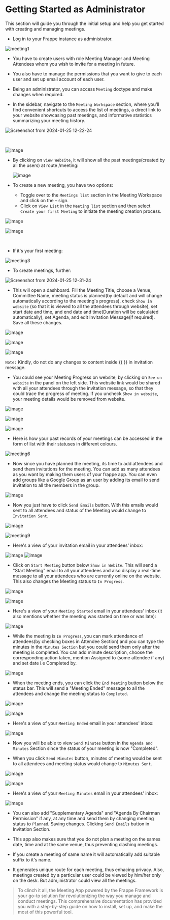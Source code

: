 # Getting Started as Administrator

This section will guide you through the initial setup and help you get started with creating and managing meetings.

- Log in to your Frappe instance as administrator.
 
![meeting1](https://github.com/Diya050/meeting/assets/124448340/eaff4230-6b6f-42fc-b873-bb6aad6ff02e)


  
- You have to create users with role Meeting Manager and Meeting Attendees whom you wish to invite for a meeting in future.
  
- You also have to manage the permissions that you want to give to each user and set up email account of each user.

- Being an administrator, you can access `Meeting` doctype and make changes when required.

- In the sidebar, navigate to the `Meeting Workspace` section, where you'll find convenient shortcuts to access the list of meetings, a direct link to your website showcasing past meetings, and informative statistics summarizing your meeting history.

![Screenshot from 2024-01-25 12-22-24](https://github.com/Diya050/meeting/assets/124448340/b43a6f8e-d084-4b60-a934-b2093552318c)

<br>

![image](https://github.com/Diya050/meeting/assets/124448340/531ae645-88d1-4d14-ac39-69509b4150df)

- By clicking on `View Website`, it will show all the past meetings(created by all the users) at route /meeting:

  ![image](https://github.com/Diya050/meeting/assets/124448340/df787df4-19bb-42e5-ad22-5273cdbee94c)


- To create a new meeting, you have two options:
   - Toggle over to the `Meetings list` section in the Meeting Workspace and click on the `+` sign.
   - Click on `View List` in the `Meeting list` section and then select `Create your first Meeting` to initiate the meeting creation process.

![image](https://github.com/Diya050/meeting/assets/124448340/3bca04ad-cb24-48a1-a3f3-e52bcda13c3d)

![image](https://github.com/Diya050/meeting/assets/124448340/444d4ac1-ca9c-4e10-a554-1d2edfc4a6ab)

<br>

- If it's your first meeting:
  
![meeting3](https://github.com/Diya050/meeting/assets/124448340/a5585bee-012f-4217-8077-bc30f484d9a6)

- To create meetings, further:
  
![Screenshot from 2024-01-25 12-31-24](https://github.com/Diya050/meeting/assets/124448340/cfa135bf-3b69-46a3-9518-55ad13d91bc6)


- This will open a dashboard. Fill the Meeting Title, choose a Venue, Committee Name, meeting status is planned(by default and will change automatically according to the meeting's progress), check `Show in website` (so that it is viewed to all the attendees through website), set start date and time, and end date and time(Duration will be calculated automatically), set Agenda, and edit Invitation Message(if required). Save all these changes.
  
![image](https://github.com/Diya050/meeting/assets/124448340/ef0be91c-8af6-4d3c-9385-c103d662413d)

![image](https://github.com/Diya050/meeting/assets/124448340/3ab1177e-7817-43e1-af97-104e80baa905)

![image](https://github.com/Diya050/meeting/assets/124448340/df727063-912e-4ed2-baaf-51541d733bf4)


`Note:` Kindly, do not do any changes to content inside {{ }} in invitation message.

- You could see your Meeting Progress on website, by clicking on `See on website` in the panel on the left side. This website link would be shared with all your attendees through the invitation message, so that they could trace the progress of meeting. If you uncheck `Show in website`, your meeting details would be removed from website.
  
![image](https://github.com/Diya050/meeting/assets/124448340/c8ac8e89-1f6e-49d7-96c3-f4951fce1d52)

![image](https://github.com/Diya050/meeting/assets/124448340/461f3b2a-0e8c-411e-a36e-0962334ed358)

![image](https://github.com/Diya050/meeting/assets/124448340/85826107-c90e-4b57-8c07-2aaf0b488bd3)

- Here is how your past records of your meetings can be accessed in the form of list with their statuses in different colours.

![meeting6](https://github.com/Diya050/meeting/assets/124448340/dc9766a2-ea11-4ed1-9ebc-349be02cf9b8)



- Now since you have planned the meeting, its time to add attendees and send them invitations for the meeting. You can add as many attendees as you want by making them users of your frappe app. You can even add groups like a Google Group as an user by adding its email to send invitation to all the members in the group.

![image](https://github.com/Diya050/meeting/assets/124448340/c9c2d3f1-670f-4e7c-a77a-0d5208dd28fa)


- Now you just have to click `Send Emails` button. With this emails would sent to all attendees and status of the Meeting would change to `Invitation Sent`.
  
![image](https://github.com/Diya050/meeting/assets/124448340/df727063-912e-4ed2-baaf-51541d733bf4)

![meeting9](https://github.com/Diya050/meeting/assets/124448340/ab396c7a-1cbb-4397-b58d-d38d0a1b6456)



- Here's a view of your invitation email in your attendees' inbox:

![image](https://github.com/Diya050/meeting/assets/124448340/91dfea11-0ddf-40c1-83cb-becbb4bcf7fe)
![image](https://github.com/Diya050/meeting/assets/124448340/567f577a-f64e-478a-ad53-12ce26e6d29c)


- Click on `Start Meeting` button below `Show in Webite`. This will send a "Start Meeting" email to all your attendees and also display a real-time message to all your attendees who are currently online on the website. This also changes the Meeting status to `In Progress`.

![image](https://github.com/Diya050/meeting/assets/124448340/8f717890-92ae-4b03-9e43-7cb3cd0661d7)

![image](https://github.com/Diya050/meeting/assets/124448340/bfccf2d2-5968-4f3b-bb62-9da8f9d0acf4)


- Here's a view of your `Meeting Started` email in your attendees' inbox (it also mentions whether the meeting was started on time or was late):

![image](https://github.com/Diya050/meeting/assets/124448340/bd575709-c428-48f0-b08b-eb592d75dd13)


- While the meeting is `In Progress`, you can mark attendance of attendees(by checking boxes in Attendee Section) and you can type the minutes in the `Minutes Section` but you could send them only after the meeting is completed. You can add minute description, choose the corresponding action taken, mention Assigned to (some attendee if any) and set date i.e Completed by.

![image](https://github.com/Diya050/meeting/assets/124448340/f382f3cc-48ab-4a64-9aa0-a5c1d52037b8)

- When the meeting ends, you can click the `End Meeting` button below the status bar. This will send a "Meeting Ended" message to all the attendees and change the meeting status to `Completed`.
  
![image](https://github.com/Diya050/meeting/assets/124448340/e822afc2-f9d8-4c66-b2e3-af4797e29346)

![image](https://github.com/Diya050/meeting/assets/124448340/c6696ca9-4ccf-48cf-99f6-1c7d9dc862f6)


- Here's a view of your `Meeting Ended` email in your attendees' inbox:

![image](https://github.com/Diya050/meeting/assets/124448340/15a7be71-89d0-4905-9efc-43dd1f84d4f0)

- Now you will be able to view `Send Minutes` button in the `Agenda and Minutes` Section since the status of your meeting is now "Completed". 

- When you click `Send Minutes` button, minutes of meeting would be sent to all attendees and meeting status would change to `Minutes Sent`.
  
![image](https://github.com/Diya050/meeting/assets/124448340/4ce6d588-1ad8-4bf6-9cbb-3978925d29c1)

![image](https://github.com/Diya050/meeting/assets/124448340/a3ff6f46-77ab-42c4-9afd-df1fef22da6a)


- Here's a view of your `Meeting Minutes` email in your attendees' inbox:
  
![image](https://github.com/Diya050/meeting/assets/124448340/3ff9061f-e4c9-44a9-82b9-bdab1028f496)


- You can also add "Supplementary Agenda" and "Agenda By Chairman Permission" if any, at any time and send them by changing meeting status to `Planned`. Saving changes. Clicking `Send Emails` button in Invitation Section.

- This app also makes sure that you do not plan a meeting on the sames date, time and at the same venue, thus preventing clashing meetings.

- If you create a meeting of same name it will automatically add suitable suffix to it's name.

- It generates unique route for each meeting, thus enhacing privacy. Also, meetings created by a particular user could be viewed by him/her only on the desk. But adm,inistrator could view all the meetings.
  
> To clinch it all, the Meeting App powered by the Frappe Framework is your go-to solution for revolutionizing the way you manage and conduct meetings. This comprehensive documentation has provided you with a step-by-step guide on how to install, set up, and make the most of this powerful tool.
